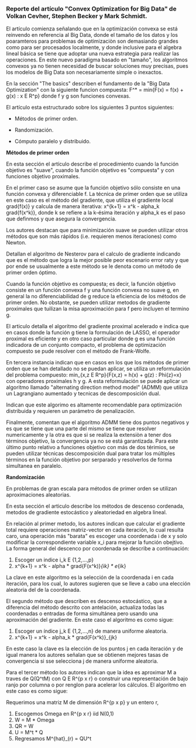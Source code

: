### Reporte del artículo "Convex Optimization for Big Data" de Volkan Cevher, Stephen Becker y Mark Schmidt.

El artículo comienza señalando que en la optimización convexa se está reinvendo en referencia al Big Data, donde el tamaño de los datos y los poaramteros para problemas de optimizaciòn son demasiando grandes como para ser procesados localmente, y donde inclusive para el algebra lineal básica se tiene que adoptar una nueva estrategia para realizar las operaciones. En este nuevo paradigma basado en "tamaño", los algoritmos convexos ya no tienen necesidad de buscar soluciones muy precisas, pues los modelos de Big Data son necesariamente simple o inexactos.

En la sección "The basics" describen el fundamento de la "Big Data Optimization" con la siguiente funcion compuesta: F^* = min{F(x) = f(x) + g(x) : x E R^p} donde f y g son funciones convexas.

El artículo esta estructurado sobre los siguientes 3 puntos siguientes:

- Métodos de primer orden.

- Randomización.

- Cómputo paralelo y distribuido.

__Métodos de primer orden__

En esta sección el artículo describe el procedimiento cuando la función objetivo es "suave", cuando la función objetivo es "compuesta" y con funciones objetivo proximales.

En el primer caso se asume que la función objetivo sólo consiste en una función convexa y diferenciable f. La técnica de primer orden que se utiliza en este caso es el método del gradiente, que utiliza el gradiente local grad{f(x)} y calcula de manera iterativa: x^{k+1} = x^k - alpha_k grad{f(x^k)}, donde k se refiere a la k-ésima iteración y alpha_k es el paso que definmos y que asegura la convergencia. 

Los autores destacan que para minimización suave se pueden utilizar otros métodos que son más rápidos (i.e. requieren menos iteraciones) como Newton.

Detallan el algoritmo de Nesterov para el calculo de gradiente indicando que es el método que logra la mejor posible peor escenario error raty y que por ende se usualmente a este método se le denota como un método de primer orden óptimo.

Cuando la función objetivo es compuesta; es decir, la función objetivo consiste en un función convexa f y una función convexa no suave g, en general la no diferenciabilidad de g reduce la eficiencia de los métodos de primer orden. No obstante, se pueden utilizar metodos de gradiente proximales que tuilizan la misa aproximación para f pero incluyen el termino g.

El articulo detalla el algoritmo del gradiente proximal acelerado e indica que en casos donde la función g tiene la formulación de LASSO, el operador proximal es eficiente y en otro caso particular donde g es una función indicadora de un conjunto compacto, el problema de optimización compuesto se pude resolver con el método de Frank-Wolfe.

En tercera instancia indican que en casos en los que  los métodos de primer orden que se han detallado no se puedan aplicar, se utiliza un reformulación del problema compuesto: min_{x,z E R^p}{F(x,z) = h(x) + g(z) : Phi{z}=x} con operadores proximales h y g. A esta reformulación se puede aplicar un algoritmo llamado "alternating direction method model" (ADMM) que utiliza un Lagrangiano aumentado y tecnicas de descomposición dual.

Indican que este algorimo es altamente recomendable para optimización distribuida y requieren un parámetro de penalización.

Finalmente, comentan que el algoritmo ADMM tiene dos puntos negativos y es que se tiene que una parte del mismo se tiene que resolver numericamente y la otra es que si se realiza la extensiòn a tener dos términos objetivo, la convergencia ya no se está garantizada. Para este último punto relativo a funciones objetivo con más de dos térimios, se pueden utilizar técnicas descomposición dual para tratar los múltiples términos en la función objetivo por serparado y resolverlos de forma simultanea en paralelo.

__Randomización__

En problemas de gran escala para métodos de primer orden se utilizan aproximaciones aleatorias.

En esta sección el articulo describe los métodos de descenso cordenada, metodos de gradiente estocástico y aleatoriedad en algebra lineal.

En relación al primer metodo, los autores indican que calcular el gradiente total requiere operaciones matriz-vector en cada iteración, lo cual resulta caro, una operación más "barata" es escoger una coordenada i de x y solo modificar la correspondiente variable x_i para mejorar la función obejtivo. La forma general del descenco por coordenada se describe a continuación:

1. Escoger un indice i_k E {1,2,...,p} 
2. x^{k+1} = x^k - alpha * grad{F(x^k)}_{ik} * e_{ik}

La clave en este algoritmo es la selección de la coordenada i en cada iteración, para los cual, lo autores sugieren que se lleve a cabo una elección aleatoria del de la coordenada.

El segundo método que describen es descenso estocástico, que a diferencia del método descrito con antelación, actualiza todas las coordenadas o entradas de forma simultánea pero usando una aproximación del gradiente. En este caso el algoritmo es como sigue:

1. Escoger un índice j_k E {1,2,...,n} de manera uniforme aleatoria.
2. x^{k+1} = x^k - alpha_k * grad{F(x^k)}_{jk}

En este caso la clave es la elección de los puntos j en cada iteración y de igual manera los autores señalan que se obtienen mejores tasas de convergencia si sse selecciona j de manera uniforme aleatoria.

Para el tercer método los autores indican que la idea es aproximar M a traves de Q(Q^tM) con Q E R^{p x r} o construir una representación de bajo ranjo por columna o por renglon para acelerar los cálculos. El algoritmo en este caso es como sigue:

Requerimos una matriz M de dimensión R^{p x p} y un entero r,

1. Escogemos Omega en R^{p x r} iid N(0,1)
2. W = M * Omega
3. QR = W
4. U = M^t * Q
5. Regresamos M^{hat}_(r) = QU^t


















